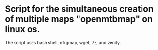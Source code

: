 # Script for the simultaneous creation of multiple maps "openmtbmap" on linux os. 

The script uses bash shell, mkgmap, wget, 7z, and zenity.
